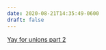 ```yaml
---
date: 2020-08-21T14:35:49-0600
draft: false
---
```


[Yay for unions part 2](https://twitter.com/UNITEHERE17/status/1296536631583727616)


